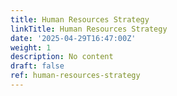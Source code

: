 ```yaml
---
title: Human Resources Strategy
linkTitle: Human Resources Strategy
date: '2025-04-29T16:47:00Z'
weight: 1
description: No content
draft: false
ref: human-resources-strategy
---
```


